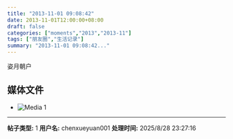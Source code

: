 ```yaml
---
title: "2013-11-01 09:08:42"
date: 2013-11-01T12:00:00+08:00
draft: false
categories: ["moments","2013","2013-11"]
tags: ["朋友圈","生活记录"]
summary: "2013-11-01 09:08:42..."
---
```


姿月朝户

## 媒体文件

- ![Media 1](/Moments/photos/2013-11-01/201311010908420.jpg)

---

**帖子类型:** 1
**用户名:** chenxueyuan001
**处理时间:** 2025/8/28 23:27:16